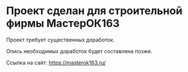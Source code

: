 # Проект сделан для строительной фирмы МастерОК163

Проект требует существенных доработок. 

Опись необходимых доработок будет составлена позже. 

Ссылка на сайт: https://masterok163.ru/
